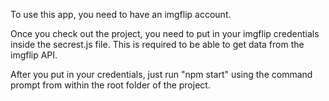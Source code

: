 To use this app, you need to have an imgflip account.

Once you check out the project, you need to put in your imgflip credentials inside the secrest.js file. This is required to be able to get data from the imgflip API.

After you put in your credentials, just run "npm start" using the command prompt from within the root folder of the project.
